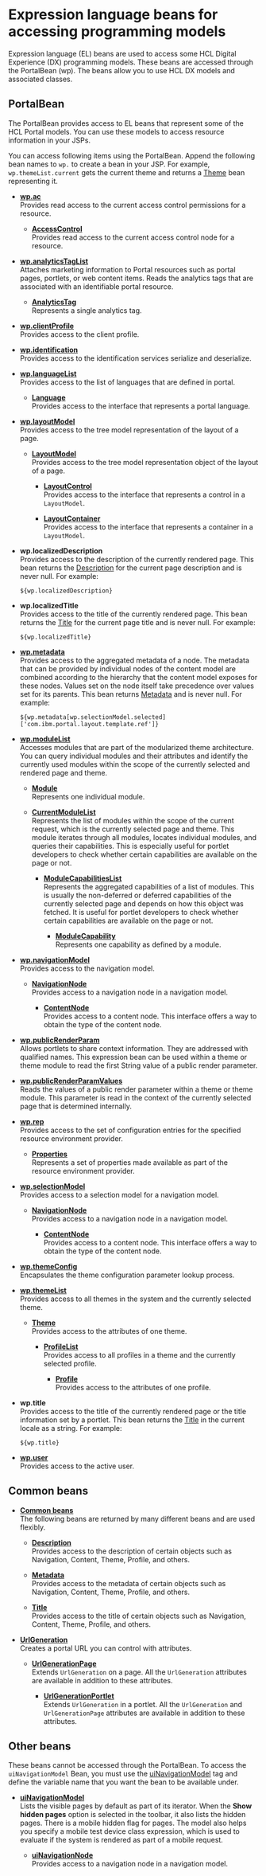 # Expression language beans for accessing programming models

Expression language (EL) beans are used to access some HCL Digital Experience (DX) programming models. These beans are accessed through the PortalBean (wp). The beans allow you to use HCL DX models and associated classes.

## PortalBean

The PortalBean provides access to EL beans that represent some of the HCL Portal models. You can use these models to access resource information in your JSPs.

You can access following items using the PortalBean. Append the following bean names to `wp.` to create a bean in your JSP. For example, `wp.themeList.current` gets the current theme and returns a [Theme](./theme_list/theme/index.md) bean representing it.

- **[wp.ac](./access_control/index.md)** <br>
    Provides read access to the current access control permissions for a resource.

    - **[AccessControl](./access_control/themeopt_el_bean_acc_crtl_node.md)** <br>
        Provides read access to the current access control node for a resource.

- **[wp.analyticsTagList](./analytics_taglist/index.md)** <br>
    Attaches marketing information to Portal resources such as portal pages, portlets, or web content items. Reads the analytics tags that are associated with an identifiable portal resource.

    - **[AnalyticsTag](./analytics_taglist/themeopt_el_bean_analy_tag.md)** <br>
        Represents a single analytics tag.

- **[wp.clientProfile](./themeopt_el_bean_client_profile.md)** <br>
    Provides access to the client profile.

- **[wp.identification](./themeopt_el_bean_id.md)** <br>
    Provides access to the identification services serialize and deserialize.

- **[wp.languageList](./language_list/index.md)** <br>
    Provides access to the list of languages that are defined in portal.

    - **[Language](./language_list/themeopt_el_bean_lang.md)** <br>
        Provides access to the interface that represents a portal language.

- **[wp.layoutModel](./layout_model/index.md)** <br>
    Provides access to the tree model representation of the layout of a page.

    - **[LayoutModel](./layout_model/themeopt_el_bean_lay_model.md)** <br>
        Provides access to the tree model representation object of the layout of a page.

        - **[LayoutControl](./layout_model/themeopt_el_bean_lay_control.md)** <br>
            Provides access to the interface that represents a control in a `LayoutModel`.

        - **[LayoutContainer](./layout_model/themeopt_el_bean_lay_container.md)** <br>
            Provides access to the interface that represents a container in a `LayoutModel`.

- **wp.localizedDescription** <br>
    Provides access to the description of the currently rendered page. This bean returns the [Description](./common_beans/themeopt_el_bean_description.md) for the current page description and is never null. For example:

    ```
    ${wp.localizedDescription}
    ```

- **wp.localizedTitle** <br>
    Provides access to the title of the currently rendered page. This bean returns the [Title](./common_beans/themeopt_el_bean_title.md) for the current page title and is never null. For example:

    ```
    ${wp.localizedTitle}
    ```

- **[wp.metadata](./themeopt_el_bean_agg_meta_provi.md)** <br>
    Provides access to the aggregated metadata of a node. The metadata that can be provided by individual nodes of the content model are combined according to the hierarchy that the content model exposes for these nodes. Values set on the node itself take precedence over values set for its parents. This bean returns [Metadata](./common_beans/themeopt_el_bean_meta.md) and is never null. For example:

    ```
    ${wp.metadata[wp.selectionModel.selected]['com.ibm.portal.layout.template.ref']}
    ```

- **[wp.moduleList](./module_list/index.md)** <br>
    Accesses modules that are part of the modularized theme architecture. You can query individual modules and their attributes and identify the currently used modules within the scope of the currently selected and rendered page and theme.

    - **[Module](./module_list/current_module_list/index.md)** <br>
        Represents one individual module.

    - **[CurrentModuleList](./module_list/current_module_list/themeopt_el_bean_mod_current_list.md)** <br>
        Represents the list of modules within the scope of the current request, which is the currently selected page and theme. This module iterates through all modules, locates individual modules, and queries their capabilities. This is especially useful for portlet developers to check whether certain capabilities are available on the page or not.

        - **[ModuleCapabilitiesList](./module_list/current_module_list/module_capabilities_list/index.md)** <br>
            Represents the aggregated capabilities of a list of modules. This is usually the non-deferred or deferred capabilities of the currently selected page and depends on how this object was fetched. It is useful for portlet developers to check whether certain capabilities are available on the page or not.

            - **[ModuleCapability](./module_list/current_module_list/module_capabilities_list/themeopt_el_bean_mod_cap.md)** <br>
                Represents one capability as defined by a module.

- **[wp.navigationModel](./nav_model/index.md)** <br>
    Provides access to the navigation model.

    - **[NavigationNode](./nav_model/themeopt_el_bean_nav_node.md)** <br>
        Provides access to a navigation node in a navigation model.

        - **[ContentNode](./nav_model/themeopt_el_bean_content_node.md)** <br>
            Provides access to a content node. This interface offers a way to obtain the type of the content node.

- **[wp.publicRenderParam](./themeopt_el_bean_pub_render_param.md)** <br>
    Allows portlets to share context information. They are addressed with qualified names. This expression bean can be used within a theme or theme module to read the first String value of a public render parameter.

- **[wp.publicRenderParamValues](./themeopt_el_bean_pub_render_param_values.md)** <br>
    Reads the values of a public render parameter within a theme or theme module. This parameter is read in the context of the currently selected page that is determined internally.

- **[wp.rep](./resource_environment_provider/index.md)** <br>
    Provides access to the set of configuration entries for the specified resource environment provider.

    - **[Properties](./resource_environment_provider/themeopt_el_bean_prop.md)** <br>
        Represents a set of properties made available as part of the resource environment provider.

- **[wp.selectionModel](./selection_model/index.md)**<br>
    Provides access to a selection model for a navigation model.

    - **[NavigationNode](./selection_model/themeopt_el_bean_nav_node.md)** <br>
        Provides access to a navigation node in a navigation model.

        - **[ContentNode](./selection_model/themeopt_el_bean_content_node.md)** <br>
            Provides access to a content node. This interface offers a way to obtain the type of the content node.

- **[wp.themeConfig](./themeopt_el_bean_theme_cfg.md)** <br>
    Encapsulates the theme configuration parameter lookup process.

- **[wp.themeList](./theme_list/index.md)** <br>
    Provides access to all themes in the system and the currently selected theme.

    - **[Theme](./theme_list/theme/index.md)** <br>
        Provides access to the attributes of one theme.

        - **[ProfileList](./theme_list/theme/profile_list/index.md)** <br>
            Provides access to all profiles in a theme and the currently selected profile.

            - **[Profile](./theme_list/theme/profile_list/themeopt_el_bean_profile.md)** <br>
                Provides access to the attributes of one profile.

- **wp.title** <br>
    Provides access to the title of the currently rendered page or the title information set by a portlet. This bean returns the [Title](./common_beans/themeopt_el_bean_title.md) in the current locale as a string. For example:

    ```
    ${wp.title}
    ```    

- **[wp.user](./themeopt_el_bean_user.md)** <br>
    Provides access to the active user.

## Common beans

- **[Common beans](./common_beans/index.md)** <br>
    The following beans are returned by many different beans and are used flexibly.

    - **[Description](./common_beans/themeopt_el_bean_description.md)** <br>
        Provides access to the description of certain objects such as Navigation, Content, Theme, Profile, and others.

    - **[Metadata](./common_beans/themeopt_el_bean_meta.md)** <br>
        Provides access to the metadata of certain objects such as Navigation, Content, Theme, Profile, and others.

    - **[Title](./common_beans/themeopt_el_bean_title.md)** <br>
        Provides access to the title of certain objects such as Navigation, Content, Theme, Profile, and others.

- **[UrlGeneration](./common_beans/url_generation/index.md)** <br>
    Creates a portal URL you can control with attributes.

    - **[UrlGenerationPage](./common_beans/url_generation/themeopt_el_bean_url_gen_page.md)** <br>
        Extends `UrlGeneration` on a page. All the `UrlGeneration` attributes are available in addition to these attributes.

       - **[UrlGenerationPortlet](./common_beans/url_generation/themeopt_el_bean_url_gen_portlet.md)** <br>
            Extends `UrlGeneration` in a portlet. All the `UrlGeneration` and `UrlGenerationPage` attributes are available in addition to these attributes.

## Other beans

These beans cannot be accessed through the PortalBean. To access the `uiNavigationModel` Bean, you must use the [uiNavigationModel](../../../themes_skins/customizing_theme/portal_jsp_tag/dgn_ptlnavig.md#portal-navigation-tags) tag and define the variable name that you want the bean to be available under.

- **[uiNavigationModel](./ui_nav_model/index.md)** <br>
    Lists the visible pages by default as part of its iterator. When the **Show hidden pages** option is selected in the toolbar, it also lists the hidden pages. There is a mobile hidden flag for pages. The model also helps you specify a mobile test device class expression, which is used to evaluate if the system is rendered as part of a mobile request.

    - **[uiNavigationNode](./ui_nav_model/themeopt_el_bean_ui_nav_node.md)** <br>
        Provides access to a navigation node in a navigation model.
